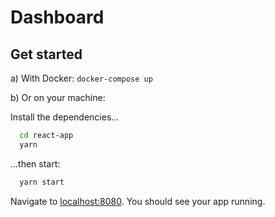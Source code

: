 # Dashboard

## Get started

a) With Docker:
  `docker-compose up`

b) Or on your machine:

  Install the dependencies...

  ```bash
    cd react-app
    yarn
  ```

  ...then start:

  ```bash
    yarn start
  ```

Navigate to [localhost:8080](http://localhost:8080). You should see your app running.
